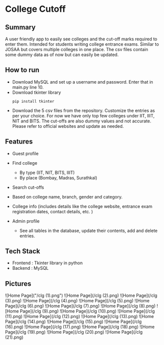 # College Cutoff
 
## Summary
A user friendly app to easily see colleges and the cut-off marks required to enter them. Intended for students writing college entrance exams. Similar to JOSAA but covers multiple colleges in one place. The csv files contain some dummy data as of now but can easily be updated.

## How to run
- Download MySQL and set up a username and password. Enter that in main.py line 10.
- Download tkinter library
  ```
  pip install tkinter
  ```
- Download the 5 csv files from the repository. Customize the entries as per your choice. For now we have only top few colleges under IIT, IIIT, NIT and BITS. The cut-offs are also dummy values and not accurate. Please refer to official websites and update as needed.

## Features
- Guest profile
 - Find college
   - By type (IIT, NIT, BITS, IIIT)
   - By place (Bombay, Madras, Surathkal)
 - Search cut-offs
  - Based on college name, branch, gender and category.
 - College info (includes details like the college website, entrance exam registration dates, contact details, etc. )
   
- Admin profile
   - See all tables in the database, update their contents, add and delete entries.
 
## Tech Stack 
- Frontend : Tkinter library in python
- Backend : MySQL
     
## Pictures

![Home Page]("/clg (1).png")
![Home Page](/clg (2).png)
![Home Page](/clg (3).png)
![Home Page](/clg (4).png)
![Home Page](/clg (5).png)
![Home Page](/clg (6).png)
![Home Page](/clg (7).png)
![Home Page](/clg (8).png)
![Home Page](/clg (9).png)
![Home Page](/clg (10).png)
![Home Page](/clg (11).png)
![Home Page](/clg (12).png)
![Home Page](/clg (13).png)
![Home Page](/clg (14).png)
![Home Page](/clg (15).png)
![Home Page](/clg (16).png)
![Home Page](/clg (17).png)
![Home Page](/clg (18).png)
![Home Page](/clg (19).png)
![Home Page](/clg (20).png)
![Home Page](/clg (21).png)

